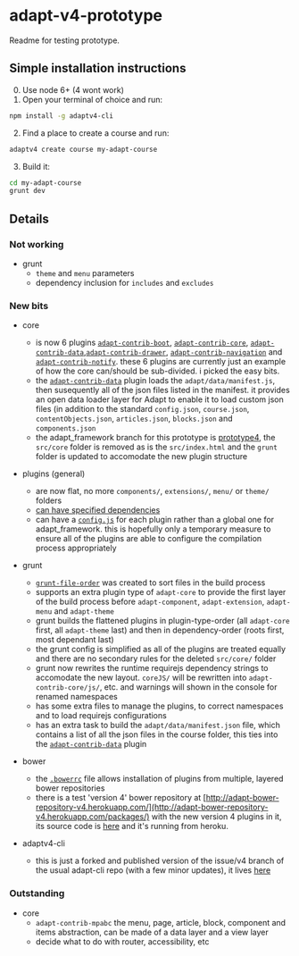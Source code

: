 # adapt-v4-prototype
Readme for testing prototype.


## Simple installation instructions
0. Use node 6+ (4 wont work)  
1. Open your terminal of choice and run:
```bash
npm install -g adaptv4-cli
```
2. Find a place to create a course and run:
```bash
adaptv4 create course my-adapt-course
```
3. Build it:
```bash
cd my-adapt-course
grunt dev
```

## Details

### Not working
* grunt
  * ``theme`` and ``menu`` parameters 
  * dependency inclusion for ``includes`` and ``excludes``

### New bits
* core
  * is now 6 plugins [``adapt-contrib-boot``](https://github.com/oliverfoster/adapt-contrib-boot), [``adapt-contrib-core``](https://github.com/oliverfoster/adapt-contrib-core), [``adapt-contrib-data``](https://github.com/oliverfoster/adapt-contrib-data),[``adapt-contrib-drawer``](https://github.com/oliverfoster/adapt-contrib-drawer), [``adapt-contrib-navigation``](https://github.com/oliverfoster/adapt-contrib-navigation) and [``adapt-contrib-notify``](https://github.com/oliverfoster/adapt-contrib-notify). these 6 plugins are currently just an example of how the core can/should be sub-divided. i picked the easy bits.
  * the [``adapt-contrib-data``](https://github.com/oliverfoster/adapt-contrib-data) plugin loads the ``adapt/data/manifest.js``, then susequently all of the json files listed in the manifest. it provides an open data loader layer for Adapt to enable it to load custom json files (in addition to the standard ``config.json``, ``course.json``, ``contentObjects.json``, ``articles.json``, ``blocks.json`` and ``components.json``
  * the adapt_framework branch for this prototype is [prototype4](https://github.com/adaptlearning/adapt_framework/tree/prototype4), the ``src/core`` folder is removed as is the ``src/index.html`` and the ``grunt`` folder is updated to accomodate the new plugin structure
  
* plugins (general)
  * are now flat, no more ``components/``, ``extensions/``, ``menu/`` or ``theme/`` folders
  * [can have specified dependencies ](https://github.com/oliverfoster/adapt-contrib-navigation/blob/master/bower.json#L12)
  * can have a [``config.js``](https://github.com/oliverfoster/adapt-contrib-boot/blob/master/config.js) for each plugin rather than a global one for adapt_framework. this is hopefully only a temporary measure to ensure all of the plugins are able to configure the compilation process appropriately

* grunt
  * [``grunt-file-order``](https://github.com/cgkineo/grunt-file-order) was created to sort files in the build process
  * supports an extra plugin type of ``adapt-core`` to provide the first layer of the build process before ``adapt-component``, ``adapt-extension``, ``adapt-menu`` and ``adapt-theme``
  * grunt builds the flattened plugins in plugin-type-order (all ``adapt-core`` first, all ``adapt-theme`` last) and then in dependency-order (roots first, most dependant last)
  * the grunt config is simplified as all of the plugins are treated equally and there are no secondary rules for the deleted ``src/core/`` folder
  * grunt now rewrites the runtime requirejs dependency strings to accomodate the new layout. ``coreJS/`` will be rewritten into `adapt-contrib-core/js/`, etc. and warnings will shown in the console for renamed namespaces
  * has some extra files to manage the plugins, to correct namespaces and to load requirejs configurations
  * has an extra task to build the ``adapt/data/manifest.json`` file, which contains a list of all the json files in the course folder, this ties into the [``adapt-contrib-data``](https://github.com/oliverfoster/adapt-contrib-data) plugin

* bower
  * the [``.bowerrc``](https://github.com/adaptlearning/adapt_framework/blob/prototype4/.bowerrc) file allows installation of plugins from multiple, layered bower repositories
  * there is a test 'version 4' bower repository at [http://adapt-bower-repository-v4.herokuapp.com/](http://adapt-bower-repository-v4.herokuapp.com/packages/) with the new version 4 plugins in it, its source code is [here](https://github.com/oliverfoster/node-bower-server) and it's running from heroku.

* adaptv4-cli
  * this is just a forked and published version of the issue/v4 branch of the usual adapt-cli repo (with a few minor updates), it lives [here](https://github.com/oliverfoster/adaptv4-cli)

### Outstanding
* core
  * ``adapt-contrib-mpabc`` the menu, page, article, block, component and items abstraction, can be made of a data layer and a view layer
  * decide what to do with router, accessibility, etc
